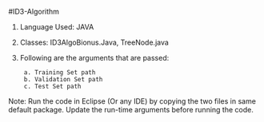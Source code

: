 #ID3-Algorithm
1. Language Used: JAVA
2. Classes: ID3AlgoBionus.Java, TreeNode.java
3. Following are the arguments that are passed:

		a. Training Set path
		b. Validation Set path
		c. Test Set path
Note: Run the code in Eclipse (Or any IDE) by copying the two files in same default package. Update the run-time arguments before running the code.
